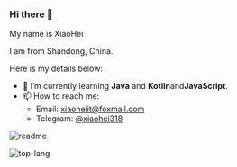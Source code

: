 ### Hi there 👋

My name is XiaoHei

I am from Shandong, China.

Here is my details below:

- 🌱 I’m currently learning **Java** and **Kotlin**and**JavaScript**.
- 📫 How to reach me: 
  - Email: [xiaoheiit@foxmail.com](mailto:xiaoheiit@foxmail.com)
  - Telegram: [@xiaohei318](https://t.me/xiaohei318)


![readme](https://github-readme-stats.vercel.app/api?username=xiaoheiit6&show_icons=true)

![top-lang](https://github-readme-stats.vercel.app/api/top-langs/?username=xiaoheiit6&layout=compact&hide_border=true)

